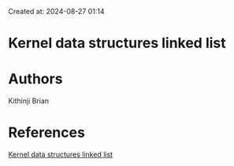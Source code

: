 Created at: 2024-08-27 01:14

# Kernel data structures linked list

# Authors
Kithinji Brian

# References
[Kernel data structures linked list](https://medium.com/@414apache/kernel-data-structures-linkedlist-b13e4f8de4bf)